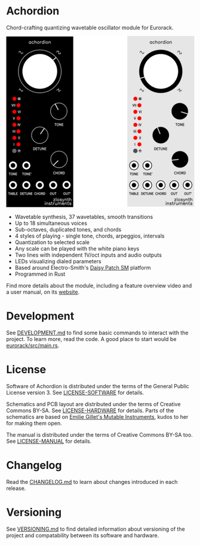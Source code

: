 # Achordion

Chord-crafting quantizing wavetable oscillator module for Eurorack.

<p align="center">
   <img src="panel.svg" alt="Panel illustration"/>
</p>

* Wavetable synthesis, 37 wavetables, smooth transitions
* Up to 18 simultaneous voices
* Sub-octaves, duplicated tones, and chords
* 4 styles of playing - single tone, chords, arpeggios, intervals
* Quantization to selected scale
* Any scale can be played with the white piano keys
* Two lines with independent 1V/oct inputs and audio outputs
* LEDs visualizing dialed parameters
* Based around Electro-Smith's [Daisy Patch SM](https://www.electro-smith.com/daisy/patch-sm) platform
* Programmed in Rust

Find more details about the module, including a feature overview video and a
user manual, on its [website](https://zlosynth.com/achordion).

# Development

See [DEVELOPMENT.md](DEVELOPMENT.md) to find some basic commands to interact
with the project. To learn more, read the code. A good place to start would be
[eurorack/src/main.rs](eurorack/src/main.rs).

# License

Software of Achordion is distributed under the terms of the General Public
License version 3. See [LICENSE-SOFTWARE](LICENSE-SOFTWARE) for details.

Schematics and PCB layout are distributed under the terms of Creative Commons
BY-SA. See [LICENSE-HARDWARE](LICENSE-HARDWARE) for details. Parts of the
schematics are based on [Emilie Gillet's Mutable
Instruments](https://github.com/pichenettes/eurorack), kudos to her for making
them open.

The manual is distributed under the terms of Creative Commons BY-SA too. See
[LICENSE-MANUAL](LICENSE-MANUAL) for details.

# Changelog

Read the [CHANGELOG.md](CHANGELOG.md) to learn about changes introduced in each
release.

# Versioning

See [VERSIONING.md](VERSIONING.md) to find detailed information about versioning
of the project and compatability between its software and hardware.
